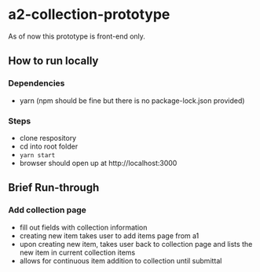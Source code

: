 # a2-collection-prototype

As of now this prototype is front-end only.



## How to run locally

### Dependencies

* yarn (npm should be fine but there is no package-lock.json provided)

### Steps

* clone respository
* cd into root folder
* `yarn start`
* browser should open up at http://localhost:3000



## Brief Run-through

### Add collection page

* fill out fields with collection information
* creating new item takes user to add items page from a1
* upon creating new item, takes user back to collection page and lists the new item in current collection items
* allows for continuous item addition to collection until submittal
